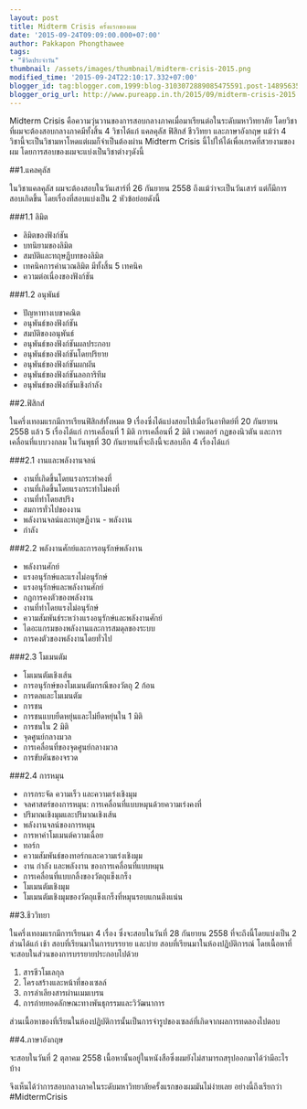 ```yaml
---
layout: post
title: Midterm Crisis ครั้งแรกของผม
date: '2015-09-24T09:09:00.000+07:00'
author: Pakkapon Phongthawee
tags:
- "ชีวิตประจำวัน"
thumbnail: /assets/images/thumbnail/midterm-crisis-2015.png
modified_time: '2015-09-24T22:10:17.332+07:00'
blogger_id: tag:blogger.com,1999:blog-3103072889085475591.post-148956355929961315
blogger_orig_url: http://www.pureapp.in.th/2015/09/midterm-crisis-2015.html
---
```


Midterm Crisis คือความวุ่นวานของการสอบกลางภาคเมื่อมาเรียนต่อในระดับมหาวิทยาลัย โดยวิชาที่ผมจะต้องสอบกลางภาคมีทั้งสิ้น 4 วิชาได้แก่ แคลคุลัส ฟิสิกส์  ชีววิทยา และภาษาอังกฤษ แม้ว่า  4 วิชานี้จะเป็นวิชามหาโหดแต่ผมก็จำเป็นต้องผ่าน Midterm Crisis นี้ไปให้ได้เพื่อเกรดที่สวยงามของผม
โดยการสอบของผมจะแบ่งเป็นวิชาต่างๆดังนี้

##1.แคลคุลัส

ในวิชาแคลคุลัส ผมจะต้องสอบในวันเสาร์ที่ 26 กันยายน 2558 ถึงแม้ว่าจะเป็นวันเสาร์ แต่ก็มีการสอบเกิดขึ้น โดยเรื่องที่สอบแบ่งเป็น 2 หัวข้อย่อยดังนี้

###1.1 ลิมิต

- ลิมิตของฟังก์ชัน
- บทนิยามของลิมิต
- สมบัติและทฤษฏีบทของลิมิต
- เทคนิคการคำนวณลิมิต มีทั้งสิ้น 5 เทคนิค
- ความต่อเนื่องของฟังก์ชัน

###1.2 อนุพันธ์

- ปัญหาทางเบขาคณิต
- อนุพันธ์ของฟังก์ชัน
- สมบัติของอนุพันธ์
- อนุพันธ์ของฟังก์ชันผลประกอบ
- อนุพันธ์ของฟังก์ชันโดยปริยาย
- อนุพันธ์ของฟังก์ชันผกผัน
- อนุพันธ์ของฟังก์ชันลอการิทึม
- อนุพันธ์ของฟังก์ชันเชิงกำลัง

##2.ฟิสิกส์

ในครึ่งเทอมแรกมีการเรียนฟิสิกส์ทั้งหมด 9 เรื่องซึ่งได้แบ่งสอบไปเมื่อวันอาทิตย์ที่ 20 กันยายน 2558 แล้ว 5 เรื่องได้แก่ การเคลื่อนที่ 1 มิติ การเคลื่อนที่ 2 มิติ เวคเตอร์ กฏของนิวตัน และการเคลื่อนที่แบบวงกลม ในวันพุธที่ 30 กันยายนที่จะถึงนี้จะสอบอีก 4 เรื่องได้แก่

###2.1 งานและพลังงานจลน์

- งานที่เกิดขึ้นโดยแรงกระทำคงที่
- งานที่เกิดขึ้นโดยแรงกระทำไม่คงที่
- งานที่ทำโดยสปริง
- สมการทั่วไปของงาน
- พลังงานจลน์และทฤษฏีงาน - พลังงาน
- กำลัง

###2.2 พลังงานศักย์และการอนุรักษ์พลังงาน

- พลังงานศักย์
- แรงอนุรักษ์และแรงไม่อนุรักษ์
- แรงอนุรักษ์และพลังงานศักย์
- กฏการคงตัวของพลังงาน
- งานที่ทำโดยแรงไม่อนุรักษ์
- ความสัมพันธ์ระหว่างแรงอนุรักษ์และพลังงานศักย์
- ไดอะแกรมของพลังงานและการสมดุลของระบบ
- การคงตัวของพลังงานโดยทั่วไป

###2.3 โมเมนตัม

- โมเมนตัมเชิงเส้น
- การอนุรักษ์ของโมเมนตัมกรณีของวัตถุ 2 ก้อน
- การดลและโมเมนตัม
- การชน
- การชนแบบยืดหยุ่นและไม่ยืดหยุ่นใน  1 มิติ
- การชนใน 2 มิติ
- จุดศูนย์กลางมวล
- การเคลื่อนที่ของจุดศูนย์กลางมวล
- การขับดันของจรวด

###2.4 การหมุน

- การกระจัด ความเร็ว และความเร่งเชิงมุม
- จลศาสตร์ของการหมุน: การเคลื่อนที่แบบหมุนด้วยความเร่งคงที่
- ปริมาณเชิงมุมและปริมาณเชิงเส้น
- พลังงานจลน์ของการหมุน
- การหาค่าโมเมนต์ความเฉื่อย
- ทอร์ก
- ความสัมพันธ์ของทอร์กและความเร่งเชิงมุม
- งาน กำลัง และพลังงาน ของการเคลื่อนที่แบบหมุน
- การเคลื่อนที่แบบกลิ้งของวัตถุแข็งเกร็ง
- โมเมนตัมเชิงมุม
- โมเมนตัมเชิงมุมของวัตถุแข็งเกร็งที่หมุนรอบแกนตึงแน่น

##3.ชีววิทยา

ในครึ่งเทอมแรกมีการเรียนมา 4 เรื่อง ซึ่งจะสอบในวันที่ 28 กันยายน 2558 ที่จะถึงนี้โดยแบ่งเป็น 2 ส่วนได้แก่ เช้า สอบที่เรียนมาในการบรรยาย และบ่าย สอบที่เรียนมาในห้องปฏิบัติการณ์
โดยเนื้อหาที่จะสอบในส่วนของการบรรยายประกอบไปด้วย

1. สารชีวโมเลกุล
2. โครงสร้างและหน้าที่ของเซลล์
3. การลำเลียงสารผ่านเมมเบรน
4. การถ่ายทอดลักษณะทางพันธุกรรมและวิวัฒนาการ

ส่วนเนื้อหาของที่เรียนในห้องปฏิบัติการนั้นเป็นการจำรูปของเซลล์ที่เกิดจากผลการทดลองไปตอบ

##4.ภาษาอังกฤษ

จะสอบในวันที่ 2 ตุลาคม 2558 เนื้อหานั้นอยู่ในหนังสือซึ่งผมยังไม่สามารถสรุปออกมาได้ว่ามีอะไรบ้าง

จึงเห็นได้ว่าการสอบกลางภาคในระดับมหาวิทยาลัยครั้งแรกของผมมันไม่ง่ายเลย อย่างนี้ถึงเรียกว่า #MidtermCrisis
